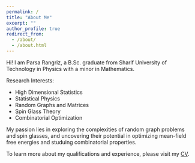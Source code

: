 ```yaml
---
permalink: /
title: "About Me"
excerpt: ""
author_profile: true
redirect_from: 
  - /about/
  - /about.html
---
```

Hi! I am Parsa Rangriz, a B.Sc. graduate from Sharif University of Technology in Physics with a minor in Mathematics. 

Research Interests:
* High Dimensional Statistics
* Statistical Physics
* Random Graphs and Matrices
* Spin Glass Theory
* Combinatorial Optimization

My passion lies in exploring the complexities of random graph problems and spin glasses, and uncovering their potential in optimizing mean-field free energies and studuing combinatorial properties.

To learn more about my qualifications and experience, please visit my [CV](/cv).
